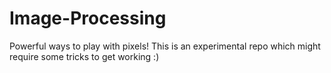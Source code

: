 # Image-Processing
Powerful ways to play with pixels! This is an experimental repo which might require some tricks to get working :)
